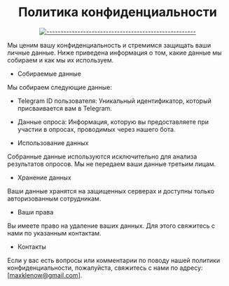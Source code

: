 <h1 align="center">  Политика конфиденциальности </h1>

<span align="center">

[![-----------------------------------------------------](https://raw.githubusercontent.com/andreasbm/readme/master/assets/lines/colored.png)](#table-of-contents)

</span>

Мы ценим вашу конфиденциальность и стремимся защищать ваши личные данные. Ниже приведена информация о том, какие данные мы собираем и как мы их используем.

- Собираемые данные

Мы собираем следующие данные:


- Telegram ID пользователя: Уникальный идентификатор, который присваивается вам в Telegram.
- Данные опроса: Информация, которую вы предоставляете при участии в опросах, проводимых через нашего бота.

- Использование данных

Собранные данные используются исключительно для анализа результатов опросов. Мы не передаем ваши данные третьим лицам.


- Хранение данных

Ваши данные хранятся на защищенных серверах и доступны только авторизованным сотрудникам.


- Ваши права

Вы имеете право на удаление ваших данных. Для этого свяжитесь с нами по указанным контактам.


- Контакты

Если у вас есть вопросы или комментарии по поводу нашей политики конфиденциальности, пожалуйста, свяжитесь с нами по адресу: [maxklenow@gmail.com].
